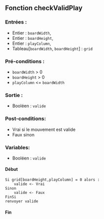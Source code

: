 ## Fonction checkValidPlay

### Entrées :
- Entier : `boardWidth`,
- Entier : `boardHeight`,
- Entier : `playColumn`,
- Tableau[`boardWidth`, `boardHeight`] : `grid`

### Pré-conditions :
- `boardWidth` > 0
- `boardHeight` > 0
- `playColumn` <= `boardWidth`

### Sortie :
- Booléen : `valide`

### Post-conditions:
- Vrai si le mouvement est valide
- Faux sinon

### Variables:
- Booléen : `valide`

#### Début

	Si grid[boardHeight,playColumn] = 0 alors :
		valide <- Vrai
	Sinon
		valide <- Faux
	FinSi
	renvoyer valide

#### Fin
